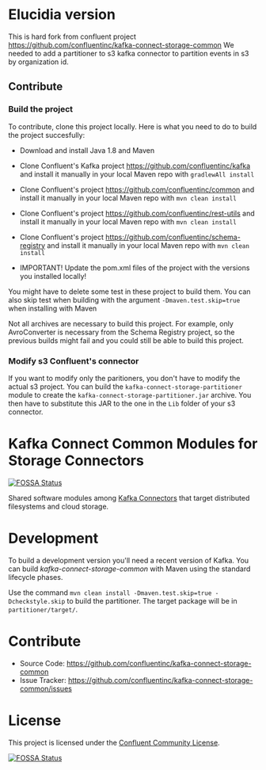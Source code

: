 # Elucidia version
This is hard fork from confluent project https://github.com/confluentinc/kafka-connect-storage-common
We needed to add a partitioner to s3 kafka connector to partition events in s3 by organization id.

## Contribute 
### Build the project
To contribute, clone this project locally. Here is what you need to do to build the project succesfully:
- Download and install Java 1.8 and Maven
- Clone Confluent's Kafka project https://github.com/confluentinc/kafka and install it manually in your local Maven repo with `gradlewAll install`
- Clone Confluent's project https://github.com/confluentinc/common and install it manually in your local Maven repo with `mvn clean install`
- Clone Confluent's project https://github.com/confluentinc/rest-utils and install it manually in your local Maven repo with `mvn clean install`
- Clone Confluent's project https://github.com/confluentinc/schema-registry and install it manually in your local Maven repo with `mvn clean install`

- IMPORTANT!  Update the pom.xml files of the project with the versions you installed locally!

You might have to delete some test in these project to build them. You can also skip test when building with the argument `-Dmaven.test.skip=true` when installing with Maven

Not all archives are necessary to build this project. For example, only AvroConverter is necessary from the Schema Registry project, so the previous builds might fail and you could still be able to build this project.

### Modify s3 Confluent's connector
If you want to modify only the paritioners, you don't have to modify the actual s3 project. You can build the `kafka-connect-storage-partitioner` module to create the `kafka-connect-storage-partitioner.jar` archive. You then have to substitute this JAR to the one in the `Lib` folder of your s3 connector.



# Kafka Connect Common Modules for Storage Connectors
[![FOSSA Status](https://app.fossa.io/api/projects/git%2Bgithub.com%2Fconfluentinc%2Fkafka-connect-storage-common.svg?type=shield)](https://app.fossa.io/projects/git%2Bgithub.com%2Fconfluentinc%2Fkafka-connect-storage-common?ref=badge_shield)

Shared software modules among [Kafka Connectors](http://kafka.apache.org/documentation.html#connect) that target distributed filesystems and cloud storage.

# Development

To build a development version you'll need a recent version of Kafka. You can build
*kafka-connect-storage-common* with Maven using the standard lifecycle phases.

Use the command `mvn clean install -Dmaven.test.skip=true -Dcheckstyle.skip` to build the partitioner. The target package will be in `partitioner/target/`.


# Contribute

- Source Code: https://github.com/confluentinc/kafka-connect-storage-common
- Issue Tracker: https://github.com/confluentinc/kafka-connect-storage-common/issues


# License

This project is licensed under the [Confluent Community License](LICENSE).


[![FOSSA Status](https://app.fossa.io/api/projects/git%2Bgithub.com%2Fconfluentinc%2Fkafka-connect-storage-common.svg?type=large)](https://app.fossa.io/projects/git%2Bgithub.com%2Fconfluentinc%2Fkafka-connect-storage-common?ref=badge_large)
